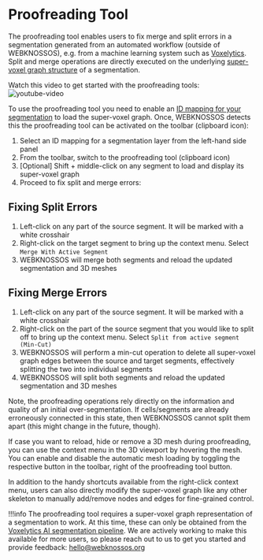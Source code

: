 # Proofreading Tool

The proofreading tool enables users to fix merge and split errors in a segmentation generated from an automated workflow (outside of WEBKNOSSOS), e.g. from a machine learning system such as [Voxelytics](https://voxelytics.com). Split and merge operations are directly executed on the underlying [super-voxel graph structure](../terminology.md#agglomerates) of a segmentation.

Watch this video to get started with the proofreading tools:
![youtube-video](https://www.youtube.com/embed/h_paTLAIIwY)

To use the proofreading tool you need to enable an [ID mapping for your segmentation](./segmentation_mappings.md) to load the super-voxel graph. Once, WEBKNOSSOS detects this the proofreading tool can be activated on the toolbar (clipboard icon):

1. Select an ID mapping for a segmentation layer from the left-hand side panel
2. From the toolbar, switch to the proofreading tool (clipboard icon)
3. [Optional] Shift + middle-click on any segment to load and display its super-voxel graph
4. Proceed to fix split and merge errors:

## Fixing Split Errors

1. Left-click on any part of the source segment. It will be marked with a white crosshair
2. Right-click on the target segment to bring up the context menu. Select `Merge With Active Segment`
3. WEBKNOSSOS will merge both segments and reload the updated segmentation and 3D meshes

## Fixing Merge Errors

1. Left-click on any part of the source segment. It will be marked with a white crosshair
2. Right-click on the part of the source segment that you would like to split off to bring up the context menu. Select `Split from active segment (Min-Cut)`
3. WEBKNOSSOS will perform a min-cut operation to delete all super-voxel graph edges between the source and target segments, effectively splitting the two into individual segments
4. WEBKNOSSOS will split both segments and reload the updated segmentation and 3D meshes

Note, the proofreading operations rely directly on the information and quality of an initial over-segmentation. If cells/segments are already erroneously connected in this state, then WEBKNOSSOS cannot split them apart (this might change in the future, though).

If case you want to reload, hide or remove a 3D mesh during proofreading, you can use the context menu in the 3D viewport by hovering the mesh. You can enable and disable the automatic mesh loading by toggling the respective button in the toolbar, right of the proofreading tool button.

In addition to the handy shortcuts available from the right-click context menu, users can also directly modify the super-voxel graph like any other skeleton to manually add/remove nodes and edges for fine-grained control.

!!!info 
    The proofreading tool requires a super-voxel graph representation of a segmentation to work. At this time, these can only be obtained from the [Voxelytics AI segmentation pipeline](https://voxelytics.com). We are actively working to make this available for more users, so please reach out to us to get you started and provide feedback: [hello@webknossos.org](mailto:hello@webknossos.org)

